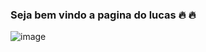 ### Seja bem vindo a pagina do lucas 🔥 🔥
![image](https://user-images.githubusercontent.com/132673987/236483850-5736e01b-1f12-4694-ad8a-4f9423e12486.png)

<!--
**LucasBoemer/LucasBoemer** is a ✨ _special_ ✨ repository because its `README.md` (this file) appears on your GitHub profile.

Here are some ideas to get you started:

- 🔭 I’m currently working on ...
- 🌱 I’m currently learning ...
- 👯 I’m looking to collaborate on ...
- 🤔 I’m looking for help with ...
- 💬 Ask me about ...
- 📫 How to reach me: ...
- 😄 Pronouns: ...
- ⚡ Fun fact: ...
-->

